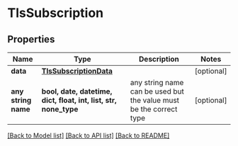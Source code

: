 # TlsSubscription


## Properties
Name | Type | Description | Notes
------------ | ------------- | ------------- | -------------
**data** | [**TlsSubscriptionData**](TlsSubscriptionData.md) |  | [optional] 
**any string name** | **bool, date, datetime, dict, float, int, list, str, none_type** | any string name can be used but the value must be the correct type | [optional]

[[Back to Model list]](../README.md#documentation-for-models) [[Back to API list]](../README.md#documentation-for-api-endpoints) [[Back to README]](../README.md)


